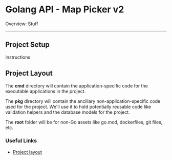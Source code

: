 # Golang API - Map Picker v2

Overview: Stuff  


---------

## Project Setup

Instructions

## Project Layout

The **cmd** directory will contain the application-specific code for the executable applications in the project. 

The **pkg** directory will contain the ancillary non-application-specific code used for the project. We'll use it to hold potentially reusable code like validation helpers and the database models for the project. 

The **root** folder will be for non-Go assets like go.mod, dockerfiles, git files, etc.

### Useful Links
- [Project layout](https://github.com/golang-standards/project-layout)